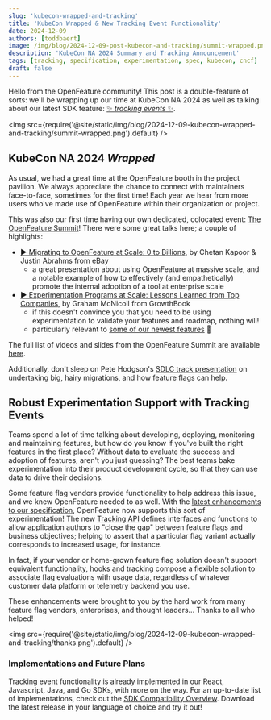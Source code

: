 ```yaml
---
slug: 'kubecon-wrapped-and-tracking'
title: 'KubeCon Wrapped & New Tracking Event Functionality'
date: 2024-12-09
authors: [toddbaert]
image: /img/blog/2024-12-09-post-kubecon-and-tracking/summit-wrapped.png
description: 'KubeCon NA 2024 Summary and Tracking Announcement'
tags: [tracking, specification, experimentation, spec, kubecon, cncf]
draft: false
---
```


Hello from the OpenFeature community! This post is a double-feature of sorts: we'll be wrapping up our time at KubeCon NA 2024 as well as talking about our latest SDK feature: [✨ _tracking events_ ✨](/blog/kubecon-wrapped-and-tracking#robust-experimentation-support-with-tracking-events).

<!--truncate-->

<img src={require('@site/static/img/blog/2024-12-09-kubecon-wrapped-and-tracking/summit-wrapped.png').default} />

## KubeCon NA 2024 _Wrapped_

As usual, we had a great time at the OpenFeature booth in the project pavilion.
We always appreciate the chance to connect with maintainers face-to-face, sometimes for the first time!
Each year we hear from more users who've made use of OpenFeature within their organization or project.

This was also our first time having our own dedicated, colocated event: [The OpenFeature Summit](https://events.linuxfoundation.org/kubecon-cloudnativecon-north-america/co-located-events/openfeature-summit/)!
There were some great talks here; a couple of highlights:

- [▶️ Migrating to OpenFeature at Scale: 0 to Billions](https://youtu.be/6ivdFYgznxQ?si=kVg-6mkPX4INwBca), by Chetan Kapoor & Justin Abrahms from eBay
  - a great presentation about using OpenFeature at massive scale, and a notable example of how to effectively (and empathetically) promote the internal adoption of a tool at enterprise scale
- [▶️ Experimentation Programs at Scale: Lessons Learned from Top Companies](https://youtu.be/CwckuHnQkzE?si=8XRPauAKqqDoLA4R), by Graham McNicoll from GrowthBook
  - if this doesn't convince you that you need to be using experimentation to validate your features and roadmap, nothing will!
  - particularly relevant to [some of our newest features](#robust-experimentation-support-with-tracking-events) 👀

The full list of videos and slides from the OpenFeature Summit are available [here](https://events.linuxfoundation.org/kubecon-cloudnativecon-north-america/co-located-events/openfeature-summit/#thank-you-for-attending).

Additionally, don't sleep on Pete Hodgson's [SDLC track presentation](https://kccncna2024.sched.com/event/1i7rl/migratory-patterns-making-architectural-transitions-with-confidence-and-grace-pete-hodgson-partnerslate) on undertaking big, hairy migrations, and how feature flags can help.

## Robust Experimentation Support with Tracking Events

Teams spend a lot of time talking about developing, deploying, monitoring and maintaining features, but how do you know if you've built the right features in the first place?
Without data to evaluate the success and adoption of features, aren't you just guessing?
The best teams bake experimentation into their product development cycle, so that they can use data to drive their decisions.

Some feature flag vendors provide functionality to help address this issue, and we knew OpenFeature needed to as well.
With the [latest enhancements to our specification](https://github.com/open-feature/spec/pull/268), OpenFeature now supports this sort of experimentation!
The new [Tracking API](/specification/sections/tracking) defines interfaces and functions to allow application authors to "close the gap" between feature flags and business objectives; helping to assert that a particular flag variant actually corresponds to increased usage, for instance.

In fact, if your vendor or home-grown feature flag solution doesn't support equivalent functionality, [hooks](/specification/sections/hooks) and tracking compose a flexible solution to associate flag evaluations with usage data, regardless of whatever customer data platform or telemetry backend you use.

These enhancements were brought to you by the hard work from many feature flag vendors, enterprises, and thought leaders... Thanks to all who helped!

<img src={require('@site/static/img/blog/2024-12-09-kubecon-wrapped-and-tracking/thanks.png').default} />

### Implementations and Future Plans

Tracking event functionality is already implemented in our React, Javascript, Java, and Go SDKs, with more on the way.
For an up-to-date list of implementations, check out the [SDK Compatibility Overview](/docs/reference/technologies/sdk-compatibility).
Download the latest release in your language of choice and try it out!
